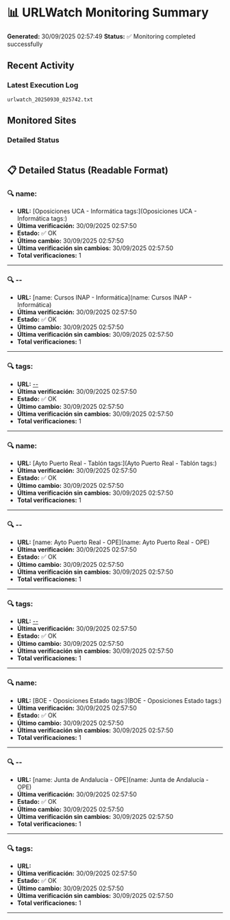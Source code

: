 # 📊 URLWatch Monitoring Summary

**Generated:** 30/09/2025 02:57:49
**Status:** ✅ Monitoring completed successfully

## Recent Activity

### Latest Execution Log
`urlwatch_20250930_025742.txt`

## Monitored Sites

### Detailed Status
```
```

## 📋 Detailed Status (Readable Format)

### 🔍 name:

- **URL:** [Oposiciones UCA - Informática	tags:](Oposiciones UCA - Informática	tags:)
- **Última verificación:** 30/09/2025 02:57:50
- **Estado:** ✅ OK
- **Último cambio:** 30/09/2025 02:57:50
- **Última verificación sin cambios:** 30/09/2025 02:57:50
- **Total verificaciones:** 1

---

### 🔍 --

- **URL:** [name: Cursos INAP - Informática](name: Cursos INAP - Informática)
- **Última verificación:** 30/09/2025 02:57:50
- **Estado:** ✅ OK
- **Último cambio:** 30/09/2025 02:57:50
- **Última verificación sin cambios:** 30/09/2025 02:57:50
- **Total verificaciones:** 1

---

### 🔍 tags:

- **URL:** [--](--)
- **Última verificación:** 30/09/2025 02:57:50
- **Estado:** ✅ OK
- **Último cambio:** 30/09/2025 02:57:50
- **Última verificación sin cambios:** 30/09/2025 02:57:50
- **Total verificaciones:** 1

---

### 🔍 name:

- **URL:** [Ayto Puerto Real - Tablón	tags:](Ayto Puerto Real - Tablón	tags:)
- **Última verificación:** 30/09/2025 02:57:50
- **Estado:** ✅ OK
- **Último cambio:** 30/09/2025 02:57:50
- **Última verificación sin cambios:** 30/09/2025 02:57:50
- **Total verificaciones:** 1

---

### 🔍 --

- **URL:** [name: Ayto Puerto Real - OPE](name: Ayto Puerto Real - OPE)
- **Última verificación:** 30/09/2025 02:57:50
- **Estado:** ✅ OK
- **Último cambio:** 30/09/2025 02:57:50
- **Última verificación sin cambios:** 30/09/2025 02:57:50
- **Total verificaciones:** 1

---

### 🔍 tags:

- **URL:** [--](--)
- **Última verificación:** 30/09/2025 02:57:50
- **Estado:** ✅ OK
- **Último cambio:** 30/09/2025 02:57:50
- **Última verificación sin cambios:** 30/09/2025 02:57:50
- **Total verificaciones:** 1

---

### 🔍 name:

- **URL:** [BOE - Oposiciones Estado	tags:](BOE - Oposiciones Estado	tags:)
- **Última verificación:** 30/09/2025 02:57:50
- **Estado:** ✅ OK
- **Último cambio:** 30/09/2025 02:57:50
- **Última verificación sin cambios:** 30/09/2025 02:57:50
- **Total verificaciones:** 1

---

### 🔍 --

- **URL:** [name: Junta de Andalucía - OPE](name: Junta de Andalucía - OPE)
- **Última verificación:** 30/09/2025 02:57:50
- **Estado:** ✅ OK
- **Último cambio:** 30/09/2025 02:57:50
- **Última verificación sin cambios:** 30/09/2025 02:57:50
- **Total verificaciones:** 1

---

### 🔍 tags:

- **URL:** []()
- **Última verificación:** 30/09/2025 02:57:50
- **Estado:** ✅ OK
- **Último cambio:** 30/09/2025 02:57:50
- **Última verificación sin cambios:** 30/09/2025 02:57:50
- **Total verificaciones:** 1

---

